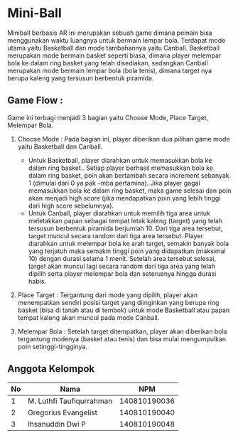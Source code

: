 # Mini-Ball

Miniball berbasis AR ini merupakan sebuah game dimana pemain bisa menggunakan waktu luangnya untuk bermain lempar bola. Terdapat mode utama yaitu Basketball dan mode tambahannya yaitu Canball. Basketball merupakan mode bermain basket seperti biasa, dimana player melempar bola ke dalam ring basket yang telah disediakan, sedangkan Canball merupakan mode bermain lempar bola (bola tenis), dimana target nya berupa kaleng yang tersusun berbentuk piramida.

## Game Flow :

Game ini terbagi menjadi 3 bagian yaitu Choose Mode, Place Target, Melempar Bola.

1. Choose Mode : Pada bagian ini, player diberikan dua pilihan game mode yaitu Basketball dan Canball.

   - Untuk Basketball, player diarahkan untuk memasukkan bola ke dalam ring basket.. Setiap player berhasil memasukkan bola ke dalam ring basket, poin akan bertambah secara increment sebanyak 1 (dimulai dari 0 ya pak -mba pertamina). Jika player gagal memasukkan bola ke dalam ring basket, maka game selesai dan poin akan menjadi high score (jika mendapatkan poin yang lebih tinggi dari high score sebelumnya).
   - Untuk Canball, player diarahkan untuk memilih tiga area untuk meletakkan papan sebagai tempat letak kaleng (target) yang telah tersusun berbentuk piramida berjumlah 10. Dari tiga area tersebut, target muncul secara random dari tiga area tersebut. Player diarahkan untuk melempar bola ke arah target, semakin banyak bola yang terjatuh maka semakin tinggi poin yang didapatkan (maksimal 10) dengan durasi selama 1 menit. Setelah area tersebut selesai, target akan muncul lagi secara random dari tiga area yang telah dipilih serta player melempar bola dan seterusnya hingga durasi habis.

2. Place Target : Tergantung dari mode yang dipilih, player akan menempatkan sendiri posisi target yang diinginkan yang berupa ring basket (bisa di tanah atau di tembok) untuk mode Basketball atau papan tempat kaleng akan muncul pada mode Canball.
3. Melempar Bola : Setelah target ditempatkan, player akan diberikan bola tergantung modenya (basket atau tenis) dan bisa mulai mengumpulkan poin setinggi-tingginya.

## Anggota Kelompok

|No   | Nama                       | NPM            |
| --- | -------------------------- | -------------- |
| 1   | M. Luthfi Taufiqurrahman   | 140810190036   |
| 2   | Gregorius Evangelist       | 140810190040   |
| 3   |Ihsanuddin Dwi P            | 140810190048   | 

